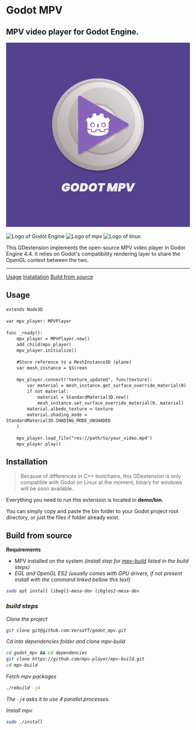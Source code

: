 # Godot MPV

## MPV video player for Godot Engine.

![Logo of GodotMPV](GodotMPV_Logo.png)

![Logo of Godot Engine](https://img.shields.io/badge/Godot%20Engine-478CBF?logo=godotengine&logoColor=white)
![Logo of mpv](https://img.shields.io/badge/MPV-691F69?logo=mpv&logoColor=white)
![Logo of linux](https://img.shields.io/badge/Linux-FCC624?logo=linux&logoColor=black)

This GDextension implements the open-source MPV video player in Godot Engine 4.4. It relies on Godot's compatibility rendering layer to share the OpenGL context between the two.

---
[Usage](#usage)
[Installation](#installation)
[Build from source](#build-from-source)

## Usage

```gdscript
extends Node3D

var mpv_player: MPVPlayer

func _ready():
    mpv_player = MPVPlayer.new()
    add_child(mpv_player)
    mpv_player.initialize()

    #Store reference to a MeshInstance3D (plane)
    var mesh_instance = $Screen

    mpv_player.connect("texture_updated", func(texture):
        var material = mesh_instance.get_surface_override_material(0)
        if not material:
            material = StandardMaterial3D.new()
            mesh_instance.set_surface_override_material(0, material)
        material.albedo_texture = texture
        material.shading_mode = StandardMaterial3D.SHADING_MODE_UNSHADED
    )

    mpv_player.load_file("res://path/to/your_video.mp4")
    mpv_player.play()
```

## Installation

> Because of differences in C++ toolchains, this GDextension is only compatible with Godot on Linux at the moment, binary for windows will be soon available.

Everything you need to run this extension is located in <strong>demo/bin</strong>.

You can simply copy and paste the bin folder to your Godot project root directory, or just the files if folder already exist.

## Build from source

<strong>Requirements</strong>
- MPV installed on the system <em> (install step for [mpv-build](https://github.com/mpv-player/mpv-build) listed in the build steps)
- EGL and OpenGL ES2 <em>(usually comes with GPU drivers, if not present install with the command linked bellow this text)</em>
```bash
sudo apt install libegl1-mesa-dev libgles2-mesa-dev
```

### <em>build steps</em>
Clone the project
```bash
git clone git@github.com:VersaYT/godot_mpv.git
```
Cd into dependencies folder and clone mpv-build
```bash
cd godot_mpv && cd dependencies
git clone https://github.com/mpv-player/mpv-build.git
cd mpv-build
```
Fetch mpv packages
```bash
./rebuild -j4
```
The ```-j4``` asks it to use 4 parallel processes.

Install mpv
```bash
sudo ./install
```